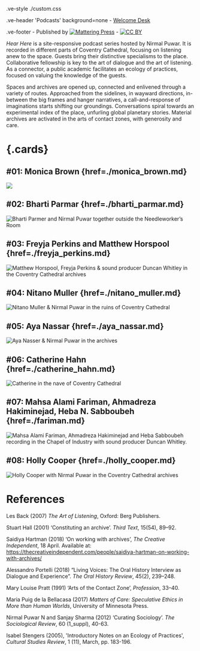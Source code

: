 .ve-style ./custom.css

.ve-header 'Podcasts' background=none
    - [Welcome Desk](/)
    
.ve-footer
    - Published by [![Mattering Press](https://www.matteringpress.org/wp-content/themes/matteringpress/img/mattering-press.png)](https://www.matteringpress.org/)
    - [![CC BY](https://licensebuttons.net/l/by/4.0/88x31.png)](https://creativecommons.org/licenses/by/4.0/)

*Hear Here* is a site-responsive podcast series hosted by Nirmal Puwar. It is recorded in different parts of Coventry Cathedral, focusing on listening anew to the space. Guests bring their distinctive specialisms to the place. Collaborative fellowship is key to the art of dialogue and the art of listening. As a connector, a public academic facilitates an ecology of practices, focused on valuing the knowledge of the guests.

Spaces and archives are opened up, connected and enlivened through a variety of routes. Approached from the sidelines, in wayward directions, in-between the big frames and hanger narratives, a call-and-response of imaginations starts shifting our groundings. Conversations spiral towards an experimental index of the place, unfurling global planetary stories. Material archives are activated in the arts of contact zones, with generosity and care.

# {.cards}

## #01: Monica Brown {href=./monica_brown.md}

![](/media/podcasts/MB_(3-4)_001.jpeg)

## #02: Bharti Parmar {href=./bharti_parmar.md}

![Bharti Parmer and Nirmal Puwar together outside the Needleworker’s Room](/media/podcasts/BP_(4_3)_001.jpg)

## #03: Freyja Perkins and Matthew Horspool {href=./freyja_perkins.md}

![Matthew Horspool, Freyja Perkins & sound producer Duncan Whitley in the Coventry Cathedral archives](/media/podcasts/MH_FP_(4-3)_001.jpg)

## #04: Nitano Muller {href=./nitano_muller.md}

![Nitano Muller & Nirmal Puwar in the ruins of Coventry Cathedral](/media/podcasts/NM_(3-4)_001.jpg)

## #05: Aya Nassar {href=./aya_nassar.md}

![Aya Nasser & Nirmal Puwar in the archives](/media/podcasts/AN_(4-3)_001.jpg)

## #06: Catherine Hahn {href=./catherine_hahn.md}

![Catherine in the nave of Coventry Cathedral](/media/podcasts/CH_(3-4)_001.jpg)

## #07: Mahsa Alami Fariman, Ahmadreza Hakiminejad, Heba N. Sabboubeh {href=./fariman.md}

![Mahsa Alami Fariman, Ahmadreza Hakiminejad and Heba Sabboubeh recording in the Chapel of Industry with sound producer Duncan Whitley.](/media/podcasts/MRH_(4-3)_001.jpg)

## #08: Holly Cooper {href=./holly_cooper.md}

![Holly Cooper with Nirmal Puwar in the Coventry Cathedral archives](/media/podcasts/HC_(4-3)_001.jpg)

# References

Les Back (2007) *The Art of Listening*, Oxford: Berg Publishers. 

Stuart Hall (2001) ‘Constituting an archive’. *Third Text*, 15(54), 89–92.

Saidiya Hartman (2018) ‘On working with archives’, *The Creative Independent*, 18 April. Available at: https://thecreativeindependent.com/people/saidiya-hartman-on-working-with-archives/

Alessandro Portelli (2018) “Living Voices: The Oral History Interview as Dialogue and Experience”. *The Oral History Review*, 45(2), 239–248.

Mary Louise Pratt (1991) ‘Arts of the Contact Zone’, *Profession*, 33–40. 

Maria Puig de la Bellacasa (2017) *Matters of Care: Speculative Ethics in More than Human Worlds*, University of Minnesota Press.

Nirmal Puwar N and Sanjay Sharma (2012) ‘Curating Sociology’. *The Sociological Review*, 60 (1_suppl), 40-63.

Isabel Stengers (2005), 'Introductory Notes on an Ecology of Practices', *Cultural Studies Review*, 1 (11), March, pp. 183-196.